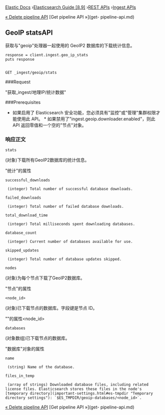 

[Elastic Docs](/guide/) ›[Elasticsearch Guide [8.9]](index.md) ›[REST
APIs](rest-apis.md) ›[Ingest APIs](ingest-apis.md)

[« Delete pipeline API](delete-pipeline-api.md) [Get pipeline API »](get-
pipeline-api.md)

## GeoIP statsAPI

获取与"geoip"处理器一起使用的 GeoIP2 数据库的下载统计信息。

    
    
    response = client.ingest.geo_ip_stats
    puts response
    
    
    GET _ingest/geoip/stats

###Request

"获取_ingest/地理IP/统计数据"

###Prerequisites

* 如果启用了 Elasticsearch 安全功能，您必须具有"监控"或"管理"集群权限才能使用此 API。  * 如果禁用了"ingest.geoip.downloader.enabled"，则此 API 返回零值和一个空的"节点"对象。

### 响应正文

`stats`

    

(对象)下载所有GeoIP2数据库的统计信息。

"统计"的属性

`successful_downloads`

     (integer) Total number of successful database downloads. 
`failed_downloads`

     (integer) Total number of failed database downloads. 
`total_download_time`

     (integer) Total milliseconds spent downloading databases. 
`database_count`

     (integer) Current number of databases available for use. 
`skipped_updates`

     (integer) Total number of database updates skipped. 

`nodes`

    

(对象)为每个节点下载了GeoIP2数据库。

"节点"的属性

`<node_id>`

    

(对象)已下载节点的数据库。字段键是节点 ID。

""的属性<node_id>

`databases`

    

(对象数组)已下载节点的数据库。

"数据库"对象的属性

`name`

     (string) Name of the database. 

`files_in_temp`

     (array of strings) Downloaded database files, including related license files. Elasticsearch stores these files in the node's [temporary directory](important-settings.html#es-tmpdir "Temporary directory settings"): `$ES_TMPDIR/geoip-databases/<node_id>`. 

[« Delete pipeline API](delete-pipeline-api.md) [Get pipeline API »](get-
pipeline-api.md)
